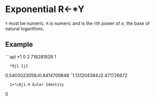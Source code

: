 <div style="display: none;">
  *
</div>






<h1 class="heading"><span class="name">Exponential</span> <span class="command">R←*Y</span></h1>



`Y` must be numeric. `R` is numeric and is the `Y`th power of *e*, the base of natural logarithms.

<h2 class="example">Example</h2>
```apl
      *1 0
2.718281828 1
 
      *0j1 1j2
0.5403023059J0.8414709848 ¯1.131204384J2.471726672
 
      1+*○0j1 ⍝ Euler Identity
0
```



